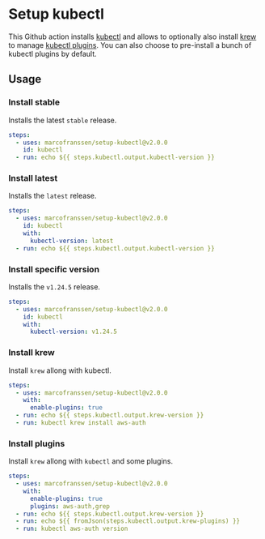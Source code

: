 # Setup kubectl

This Github action installs [kubectl][] and allows to optionally also install [krew][] to manage [kubectl plugins][krew-plugins]. You can also choose to pre-install a bunch of kubectl plugins by default.

## Usage

### Install stable

Installs the latest `stable` release.

```yaml
steps:
  - uses: marcofranssen/setup-kubectl@v2.0.0
    id: kubectl
  - run: echo ${{ steps.kubectl.output.kubectl-version }}
```

### Install latest

Installs the `latest` release.

```yaml
steps:
  - uses: marcofranssen/setup-kubectl@v2.0.0
    id: kubectl
    with:
      kubectl-version: latest
  - run: echo ${{ steps.kubectl.output.kubectl-version }}
```

### Install specific version

Installs the `v1.24.5` release.

```yaml
steps:
  - uses: marcofranssen/setup-kubectl@v2.0.0
    id: kubectl
    with:
      kubectl-version: v1.24.5
```

### Install krew

Install `krew` allong with kubectl.

```yaml
steps:
  - uses: marcofranssen/setup-kubectl@v2.0.0
    with:
      enable-plugins: true
  - run: echo ${{ steps.kubectl.output.krew-version }}
  - run: kubectl krew install aws-auth
```

### Install plugins

Install `krew` allong with `kubectl` and some plugins.

```yaml
steps:
  - uses: marcofranssen/setup-kubectl@v2.0.0
    with:
      enable-plugins: true
      plugins: aws-auth,grep
  - run: echo ${{ steps.kubectl.output.krew-version }}
  - run: echo ${{ fromJson(steps.kubectl.output.krew-plugins) }}
  - run: kubectl aws-auth version
```

[kubectl]: https://kubernetes.io/docs/tasks/tools/install-kubectl-linux/ "The Kubernetes CLI"
[krew]: https://krew.sigs.k8s.io/ "Krew is the plugin manager for kubectl command-line tool."
[krew-plugins]: https://krew.sigs.k8s.io/plugins/ "List of kubectl plugins distributed on the centralized krew-index."
